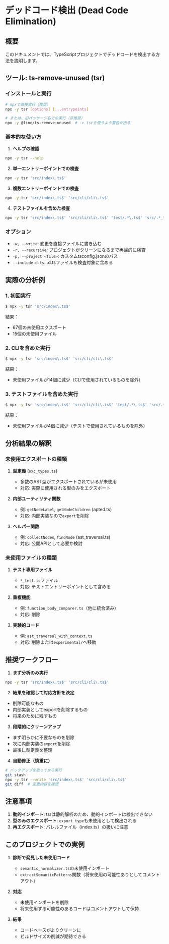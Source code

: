 # デッドコード検出 (Dead Code Elimination)

## 概要

このドキュメントでは、TypeScriptプロジェクトでデッドコードを検出する方法を説明します。

## ツール: ts-remove-unused (tsr)

### インストールと実行

```bash
# npxで直接実行（推奨）
npx -y tsr [options] [...entrypoints]

# または、旧パッケージ名での実行（非推奨）
npx -y @line/ts-remove-unused  # -> tsrを使うよう警告が出る
```

### 基本的な使い方

1. **ヘルプの確認**
```bash
npx -y tsr --help
```

2. **単一エントリーポイントでの検査**
```bash
npx -y tsr 'src/index\.ts$'
```

3. **複数エントリーポイントでの検査**
```bash
npx -y tsr 'src/index\.ts$' 'src/cli/cli\.ts$'
```

4. **テストファイルを含めた検査**
```bash
npx -y tsr 'src/index\.ts$' 'src/cli/cli\.ts$' 'test/.*\.ts$' 'src/.*_test\.ts$'
```

### オプション

- `-w, --write`: 変更を直接ファイルに書き込む
- `-r, --recursive`: プロジェクトがクリーンになるまで再帰的に検査
- `-p, --project <file>`: カスタムtsconfig.jsonのパス
- `--include-d-ts`: .d.tsファイルも検査対象に含める

## 実際の分析例

### 1. 初回実行
```bash
$ npx -y tsr 'src/index\.ts$'
```

結果：
- 67個の未使用エクスポート
- 15個の未使用ファイル

### 2. CLIを含めた実行
```bash
$ npx -y tsr 'src/index\.ts$' 'src/cli/cli\.ts$'
```

結果：
- 未使用ファイルが14個に減少（CLIで使用されているものを除外）

### 3. テストファイルを含めた実行
```bash
$ npx -y tsr 'src/index\.ts$' 'src/cli/cli\.ts$' 'test/.*\.ts$' 'src/.*_test\.ts$'
```

結果：
- 未使用ファイルが4個に減少（テストで使用されているものを除外）

## 分析結果の解釈

### 未使用エクスポートの種類

1. **型定義** (`oxc_types.ts`)
   - 多数のAST型がエクスポートされているが未使用
   - 対応: 実際に使用される型のみをエクスポート

2. **内部ユーティリティ関数**
   - 例: `getNodeLabel`, `getNodeChildren` (apted.ts)
   - 対応: 内部実装なので`export`を削除

3. **ヘルパー関数**
   - 例: `collectNodes`, `findNode` (ast_traversal.ts)
   - 対応: 公開APIとして必要か検討

### 未使用ファイルの種類

1. **テスト専用ファイル**
   - `*_test.ts`ファイル
   - 対応: テストエントリーポイントとして含める

2. **重複機能**
   - 例: `function_body_comparer.ts`（他に統合済み）
   - 対応: 削除

3. **実験的コード**
   - 例: `ast_traversal_with_context.ts`
   - 対応: 削除または`experimental/`へ移動

## 推奨ワークフロー

1. **まず分析のみ実行**
```bash
npx -y tsr 'src/index\.ts$' 'src/cli/cli\.ts$'
```

2. **結果を確認して対応方針を決定**
- 削除可能なもの
- 内部実装としてexportを削除するもの
- 将来のために残すもの

3. **段階的にクリーンアップ**
- まず明らかに不要なものを削除
- 次に内部実装の`export`を削除
- 最後に型定義を整理

4. **自動修正（慎重に）**
```bash
# バックアップを取ってから実行
git stash
npx -y tsr --write 'src/index\.ts$' 'src/cli/cli\.ts$'
git diff  # 変更内容を確認
```

## 注意事項

1. **動的インポート**: tsrは静的解析のため、動的インポートは検出できない
2. **型のみのエクスポート**: `export type`も未使用として検出される
3. **再エクスポート**: バレルファイル（index.ts）の扱いに注意

## このプロジェクトでの実例

1. **診断で発見した未使用コード**
   - `semantic_normalizer.ts`の未使用インポート
   - `extractSemanticPatterns`関数（将来使用の可能性ありとしてコメントアウト）

2. **対応**
   - 未使用インポートを削除
   - 将来使用する可能性のあるコードはコメントアウトして保持

3. **結果**
   - コードベースがよりクリーンに
   - ビルドサイズの削減が期待できる